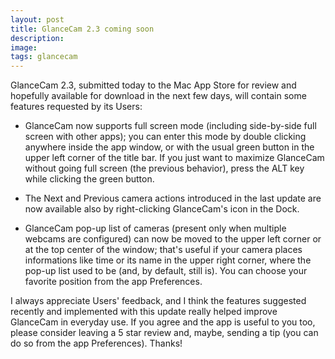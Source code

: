 ```yaml
---
layout: post
title: GlanceCam 2.3 coming soon
description:
image:
tags: glancecam
---
```

GlanceCam 2.3, submitted today to the Mac App Store for review and hopefully available for download in the next few days, will contain some features requested by its Users:

* GlanceCam now supports full screen mode (including side-by-side full screen with other apps); you can enter this mode by double clicking anywhere inside the app window, or with the usual green button in the upper left corner of the title bar. If you just want to maximize GlanceCam without going full screen (the previous behavior), press the ALT key while clicking the green button.

* The Next and Previous camera actions introduced in the last update are now available also by right-clicking GlanceCam's icon in the Dock.

* GlanceCam pop-up list of cameras (present only when multiple webcams are configured) can now be moved to the upper left corner or at the top center of the window; that's useful if your camera places informations like time or its name in the upper right corner, where the pop-up list used to be (and, by default, still is). You can choose your favorite position from the app Preferences.

I always appreciate Users' feedback, and I think the features suggested recently and implemented with this update really helped improve GlanceCam in everyday use. If you agree and the app is useful to you too, please consider leaving a 5 star review and, maybe, sending a tip (you can do so from the app Preferences). Thanks!
